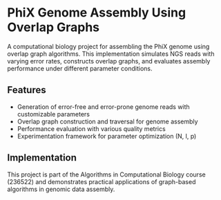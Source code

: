 # PhiX Genome Assembly Using Overlap Graphs

A computational biology project for assembling the PhiX genome using overlap graph algorithms. This implementation simulates NGS reads with varying error rates, constructs overlap graphs, and evaluates assembly performance under different parameter conditions.

## Features
- Generation of error-free and error-prone genome reads with customizable parameters
- Overlap graph construction and traversal for genome assembly
- Performance evaluation with various quality metrics
- Experimentation framework for parameter optimization (N, l, p)

## Implementation
This project is part of the Algorithms in Computational Biology course (236522) and demonstrates practical applications of graph-based algorithms in genomic data assembly.
